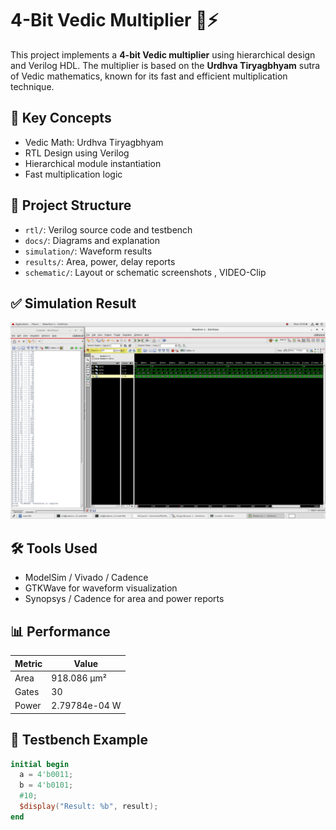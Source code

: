 # 4-Bit Vedic Multiplier 🔢⚡

This project implements a **4-bit Vedic multiplier** using hierarchical design and Verilog HDL. The multiplier is based on the **Urdhva Tiryagbhyam** sutra of Vedic mathematics, known for its fast and efficient multiplication technique.

## 🧠 Key Concepts

- Vedic Math: Urdhva Tiryagbhyam
- RTL Design using Verilog
- Hierarchical module instantiation
- Fast multiplication logic

## 📂 Project Structure

- `rtl/`: Verilog source code and testbench
- `docs/`: Diagrams and explanation
- `simulation/`: Waveform results
- `results/`: Area, power, delay reports
- `schematic/`: Layout or schematic screenshots , VIDEO-Clip

## ✅ Simulation Result

![Waveform](Simulation/vedic4bitmul_1.png)

## 🛠 Tools Used

- ModelSim / Vivado / Cadence
- GTKWave for waveform visualization
- Synopsys / Cadence for area and power reports

## 📊 Performance

| Metric |   Value         |
|--------|-----------------|
| Area   | 918.086  µm²    |
| Gates  | 30              |
| Power  | 2.79784e-04 W   |

## 🧪 Testbench Example

```verilog
initial begin
  a = 4'b0011;
  b = 4'b0101;
  #10;
  $display("Result: %b", result);
end
